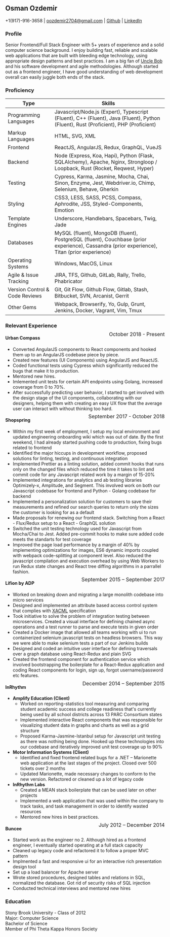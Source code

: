 ## Osman Ozdemir
+1(917)-916-3658 | oozdemir2704@gmail.com | [Github](https://github.com/ozthekoder) | [LinkedIn](www.linkedin.com/in/osman-ozdemir-63021252)

### Profile
Senior Frontend/Full Stack Engineer with 5+ years of experience and a solid computer science background. 
I enjoy building
fast, reliable and scalable web applications that are built with bleeding edge technology, using appropriate design
patterns and best practices.
I am a big fan of [Uncle Bob](https://en.wikipedia.org/wiki/Robert_C._Martin) and his software development and agile methodologies.
Although started out as a frontend engineer, I have good understanding of web development overall can easily juggle both ends of the stack.

### Proficiency
|Type|Skills|
| ------ | ----------- |
| Programming Languages   |Javascript/Node.js (Expert), Typescript (Fluent), C++ (Fluent), Java (Fluent), Python (Fluent), Rust (Proficient), PHP (Proficient)|
| Markup Languages |HTML, SVG, XML|
| Frontend | ReactJS, AngularJS, Redux, GraphQL, VueJS|
| Backend | Node (Express, Koa, Hapi), Python (Flask, SQLAlchemy), Apache, Nginx, Strongloop / Loopback, Rust (Rocket, Reqwest, Hyper) |
| Testing | Cypress, Karma, Jasmine, Mocha, Chai, Sinon, Enzyme, Jest, Webdriver.io, Chimp, Selenium, Behave, Gherkin |
| Styling   |	CSS3, LESS, SASS, PCSS, Compass, Aphrodite, JSS, Styled-Components, Emotion |
| Template Engines | Underscore, Handlebars, Spacebars, Twig, Jade |
| Databases |MySQL (fluent), MongoDB (fluent), PostgreSQL (fluent), Couchbase (prior experience), Cassandra (prior experience), Titan (prior experience)|
| Operating Systems | Windows, MacOS, Linux |
| Agile & Issue Tracking| JIRA, TFS, Github, GitLab, Rally, Trello, Phabricator|
| Version Control & Code Reviews|Git, Git Flow, Github Flow, Gitlab, Stash, Bitbucket, SVN, Arcanist, Gerrit|
| Other Gems |Webpack, Browserify, Yo, Gulp, Grunt, Jenkins, Docker, Vagrant, Vim, Tmux|
 
### Relevant Experience

#### Urban Compass <div style="position: relative;bottom:30px;"><div style="text-align: right; font-weight: normal; position: absolute; top: 0; right: 0; font-size: 16px">October 2018 - Present</div></div>

* Converted AngularJS components to React components and hooked them up to an AngularJS codebase piece by piece.
* Created new features (UI Components) using AngularJS and ReactJS.
* Coded functional tests using Cypress which significantly reduced the bugs that make it to production.
* Mentored new hires.
* Imlemented unit tests for certain API endpoints using Golang, increased coverage from 0 to 70%.
* After successfully predicting user behavior, I started to get involved with the design stage of the UI components, collaborating with our designers, helping them with creating an easy UX flow that the average user can interact with without thinking too hard.

#### Shopspring <div style="position: relative;bottom:30px;"><div style="text-align: right; font-weight: normal; position: absolute; top: 0; right: 0; font-size: 16px">September 2017 - October 2018</div></div>

* Within my first week of employment, I setup my local environment and updated engineering onboarding wiki which was out of date. By the first weekend, I had already started pushing code to production, fixing bugs related to frontend
* Identified the major hiccups in development workflow, proposed solutions for linting, testing, and continuous integration
* Implemented Prettier as a linting solution, added commit hooks that runs only on the changed files which reduced the time it takes to lint and commit code for any Javascript related work by a margin of 15-20%
* Implemented integrations for analytics and ab testing libraries Optimizely-x, Amplitude, and Segment. This involved work on both our Javascript codebase for frontend and Python - Golang codebase for backend
* Implemented a personalization solution for customers to save their measurements and refined our search queries to return only the sizes the customer is looking for as a default
* Made proposals for renewing our frontend stack. Switching from a React - Flux/Redux setup to a React - GraphQL solution
* Switched the unit testing technology used for Javascript from Mocha/Chai to Jest. Added pre-commit hooks to make sure added code meets the standarts for test coverage
* Improved the page load performance by a margin of 40% by implementing optimizations for images, ES6 dynamic imports coupled with webpack code-splitting at component level. Also reduced the javascript compilation and execution overhead by using Web Workers to run Redux state changes and React tree diffing algorithms in a parrallel fashion. 

#### Lifion by ADP <div style="position: relative;bottom:30px;"><div style="text-align: right; font-weight: normal; position: absolute; top: 0; right: 0; font-size: 16px">September 2015 – September 2017</div></div>

* Worked on breaking down and migrating a large monolith codebase into micro services
* Designed and implemented an attribute based access control system that complies with [XACML](http://docs.oasis-open.org/xacml/3.0/xacml-3.0-core-spec-cs-01-en.pdf) specification
* Took initiative to solve the problem of integration testing between microservices. Created a visual interface for defining chained async operations and a test runner to parse and execute tests in given order
* Created a Docker image that allowed all teams working with ui to run containerized selenium javascript tests on headless browsers. This way we were able to make selenium tests a part of our Jenkins builds
* Designed and coded an intuitive user interface for defining traversals over a graph database using React-Redux and plain SVG
* Created the frontend component for authentication service which involved bootstrapping the boilerplate for a React-Redux application and coding React components for login, sign up, forgot username/password etc features.

#### InRhythm <div style="position: relative;bottom:30px;"><div style="text-align: right; font-weight: normal; position: absolute; top: 0; right: 0; font-size: 16px">December 2014 – September 2015</div></div>

* __Amplify Education (Client)__ 
	*  Worked on reporting-statistics tool measuring and comparing student academic success and college readiness that's currently being used by all school districts across 13 PARC Consortium states
	*  Implemented interactive React components that was responsible for visualizing student data in graphs and charts as well as a grid structure
	*  Proposed Karma-Jasmine-Istanbul setup for Javascript unit testing as there was nothing being done. Hooked up these technologies into our codebase and iteratively improved unit test coverage up to 90% 
* __Motor Information Systems (Client)__
	*  Identified and fixed frontend related bugs for a .NET – Marionette web application at the last stages of the project. Closed over 500 tickets over 2 months
	*  Updated Marionette, made necessary changes to conform to the new version. Refactored or cleaned up a lot of legacy code
* __InRhythm Labs__
	*  Created a MEAN stack boilerplate that can be used later on other projects
 	* Implemented a web application that was used within the company to track tasks, and task management in order to identify wasted resources
	*  Mentored new hires in best practices.

#### Buncee <div style="position: relative;bottom:30px;"><div style="text-align: right; font-weight: normal; position: absolute; top: 0; right: 0; font-size: 16px">July 2012 – December 2014</div></div>

* Started work as the engineer no 2. Although hired as a frontend engineer, I eventually started operating at a full stack capacity
* Cleaned up legacy code and refactored it to follow a proper MVC pattern
* Implmented a fast and responsive ui for an interactive rich presentation design tool
* Set up a load balancer for Apache server
* Wrote stored procedures, designed tables and relations in SQL, normalized the database. Got rid of security risks of SQL injection
* Conducted technical interviews and mentored new hires


### Education
Stony Brook University - Class of 2012  
Major: Computer Science  
Bachelor of Science  
Member of Phi Theta Kappa Honors Society
